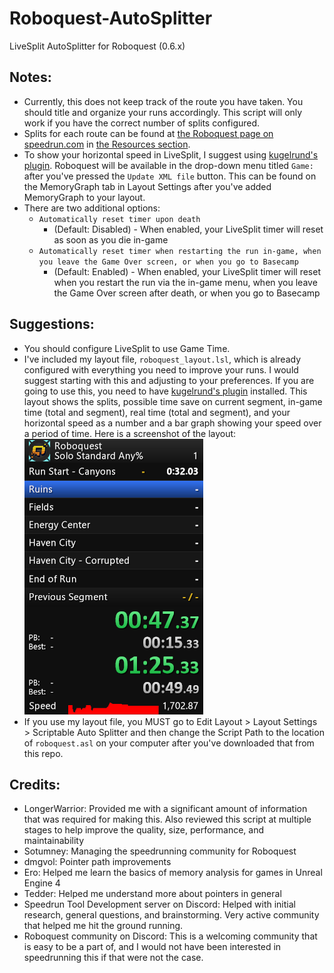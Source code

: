 # Roboquest-AutoSplitter
LiveSplit AutoSplitter for Roboquest (0.6.x)

## Notes:
- Currently, this does not keep track of the route you have taken. You should title and organize your runs accordingly. This script will only work if you have the correct number of splits configured.
- Splits for each route can be found at [the Roboquest page on speedrun.com](https://www.speedrun.com/roboquest) in [the Resources section](https://www.speedrun.com/roboquest/resources).
- To show your horizontal speed in LiveSplit, I suggest using [kugelrund's plugin](https://github.com/kugelrund/LiveSplit.MemoryGraph). Roboquest will be available in the drop-down menu titled `Game:` after you've pressed the `Update XML file` button. This can be found on the MemoryGraph tab in Layout Settings after you've added MemoryGraph to your layout.
- There are two additional options:
  - `Automatically reset timer upon death`
    - (Default: Disabled) - When enabled, your LiveSplit timer will reset as soon as you die in-game
  - `Automatically reset timer when restarting the run in-game, when you leave the Game Over screen, or when you go to Basecamp`
    - (Default: Enabled) - When enabled, your LiveSplit timer will reset when you restart the run via the in-game menu, when you leave the Game Over screen after death, or when you go to Basecamp

## Suggestions:
- You should configure LiveSplit to use Game Time.
- I've included my layout file, `roboquest_layout.lsl`, which is already configured with everything you need to improve your runs. I would suggest starting with this and adjusting to your preferences. If you are going to use this, you need to have [kugelrund's plugin](https://github.com/kugelrund/LiveSplit.MemoryGraph) installed. This layout shows the splits, possible time save on current segment, in-game time (total and segment), real time (total and segment), and your horizontal speed as a number and a bar graph showing your speed over a period of time. Here is a screenshot of the layout:
![Roboquest Layout](/roboquest_livesplit.png)
- If you use my layout file, you MUST go to Edit Layout > Layout Settings > Scriptable Auto Splitter and then change the Script Path to the location of `roboquest.asl` on your computer after you've downloaded that from this repo.

## Credits:
- LongerWarrior: Provided me with a significant amount of information that was required for making this. Also reviewed this script at multiple stages to help improve the quality, size, performance, and maintainability
- Sotumney: Managing the speedrunning community for Roboquest
- dmgvol: Pointer path improvements
- Ero: Helped me learn the basics of memory analysis for games in Unreal Engine 4
- Tedder: Helped me understand more about pointers in general
- Speedrun Tool Development server on Discord: Helped with initial research, general questions, and brainstorming. Very active community that helped me hit the ground running.
- Roboquest community on Discord: This is a welcoming community that is easy to be a part of, and I would not have been interested in speedrunning this if that were not the case.
